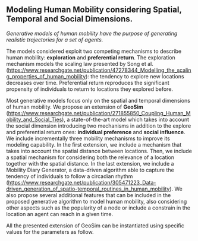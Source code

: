 ## Modeling Human Mobility considering Spatial, Temporal and Social Dimensions.


<i>Generative models of human mobility have the purpose of generating realistic trajectories for a set of agents.</i>

The models considered exploit two competing mechanisms to describe human mobility: <b>exploration</b> and <b>preferential return</b>. The
exploration mechanism models the scaling law presented by Song et al. (https://www.researchgate.net/publication/47278344_Modelling_the_scaling_properties_of_human_mobility): the tendency to explore new locations decreases over time.
Preferential return reproduces the significant propensity of individuals to return to locations they explored before.

Most generative models focus only on the spatial and temporal dimensions of human mobility.
We propose an extension of <b>GeoSim</b> (https://www.researchgate.net/publication/271855850_Coupling_Human_Mobility_and_Social_Ties), a state-of-the-art model which takes into account the social dimension introducing two mechanisms in addition to the explore and preferential return ones: <b>individual preference</b> and <b>social influence</b>. We include incrementally three mobility mechanisms to improve its modeling capability. In the first extension, we include a mechanism that takes into account the spatial distance between locations. Then, we include a spatial mechanism for considering both the relevance of a location together with the spatial distance. In the last extension, we include a Mobility Diary Generator, a data-driven algorithm able to capture the tendency of individuals to follow a circadian rhythm (https://www.researchgate.net/publication/305471223_Data-driven_generation_of_spatio-temporal_routines_in_human_mobility). We also propose several additional features that can be included in the proposed generative algorithm to model human mobility, also considering other aspects such as the popularity of a node or include a constrain in the location an agent can reach in a given time.

All the presented extension of GeoSim can be instantiated using specific values for the parameters as follow.

